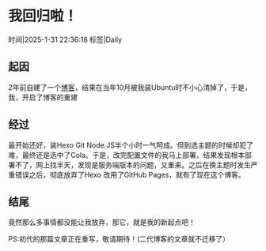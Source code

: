 # 我回归啦！

时间|2025-1-31 22:36:18
标签|Daily

## 起因
2年前自建了一个[博客](https://scsdw.github.io)，结果在当年10月被我装Ubuntu时不小心清掉了，于是，我，开启了博客的重建

## 经过
最开始还好，装Hexo Git Node.JS半个小时一气呵成。但到选主题的时候却犯了难，最终还是选中了Cola。于是，改完配置文件的我马上部署，结果发现根本部署不了，网上找半天，发现是服务端版本的问题，又重来。之后在换主题时发生严重错误之后，彻底放弃了Hexo
改用了GitHub Pages，就有了现在这个博客。

## 结尾
竟然那么多事情都没能让我放弃，那它，就是我的新起点吧！

PS:初代的那篇文章正在重写，敬请期待！(二代博客的文章就不迁移了）

<script src="https://giscus.app/client.js" data-repo="awaidea/wintercat" data-repo-id="R_kgDONxxQ5w" data-category="Announcements" data-category-id="DIC_kwDONxxQ584CmeH5" data-mapping="url" data-strict="1" data-reactions-enabled="1" data-emit-metadata="1" data-input-position="top" data-theme="noborder_light" data-lang="zh-CN" data-loading="lazy" crossorigin="anonymous" async> </script>
